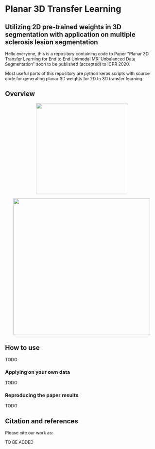 # Planar 3D Transfer Learning
## Utilizing 2D pre-trained weights in 3D segmentation with application on multiple sclerosis lesion segmentation

Hello everyone, this is a repository containing code to Paper "Planar 3D Transfer Learning for End to End Unimodal MRI Unbalanced Data Segmentation" soon to be published (accepted) to ICPR 2020.

Most useful parts of this repository are python keras scripts with source code for generating planar 3D weights for 2D to 3D transfer learning.

## Overview

<p align="center">
  <img height="300" src="img/abstract.png.png"> <br>
</p>

<p align="center">
  <img height="450" src="img/architecture.PNG.png"> <br>
</p>

## How to use
TODO

### Applying on your own data
TODO

### Reproducing the paper results
TODO


## Citation and references

Please cite our work as:

TO BE ADDED
